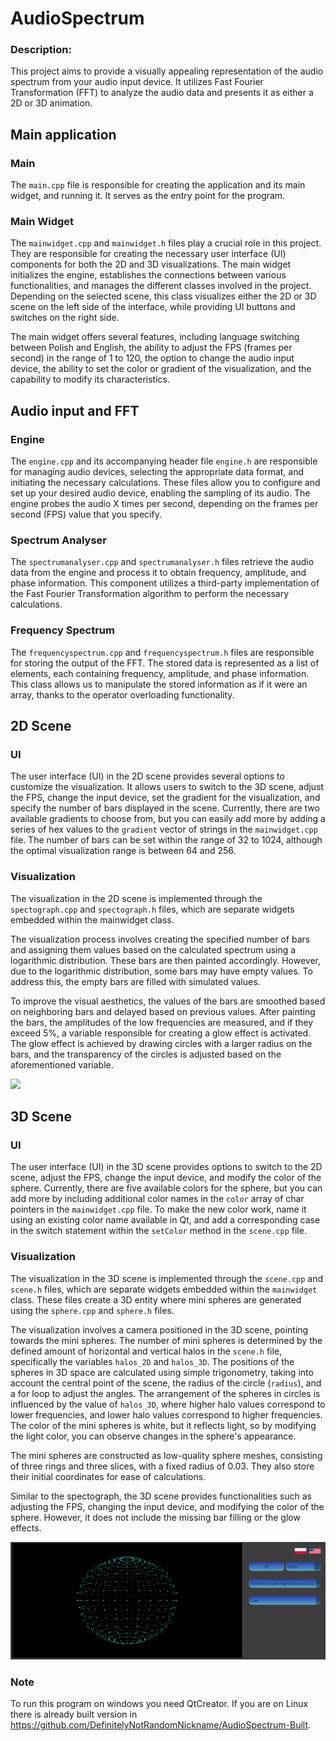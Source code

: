 # AudioSpectrum
### Description:
This project aims to provide a visually appealing representation of the audio spectrum from your audio input device.
It utilizes Fast Fourier Transformation (FFT) to analyze the audio data and presents it as either a 2D or 3D animation.

## Main application

### Main
The `main.cpp` file is responsible for creating the application and its main widget, and running it. It serves as the entry point for the program.

### Main Widget
The `mainwidget.cpp` and `mainwidget.h` files play a crucial role in this project. They are responsible for creating the necessary user interface (UI)
components for both the 2D and 3D visualizations. The main widget initializes the engine, establishes the connections between various functionalities,
and manages the different classes involved in the project. Depending on the selected scene, this class visualizes either the 2D or 3D scene on
the left side of the interface, while providing UI buttons and switches on the right side.

The main widget offers several features, including language switching between Polish and English, the ability to adjust the FPS (frames per second)
in the range of 1 to 120, the option to change the audio input device, the ability to set the color or gradient of the visualization,
and the capability to modify its characteristics.

## Audio input and FFT

### Engine
The `engine.cpp` and its accompanying header file `engine.h` are responsible for managing audio devices, selecting the appropriate data format,
and initiating the necessary calculations. These files allow you to configure and set up your desired audio device, enabling the sampling of
its audio. The engine probes the audio X times per second, depending on the frames per second (FPS) value that you specify.

### Spectrum Analyser
The `spectrumanalyser.cpp` and `spectrumanalyser.h` files retrieve the audio data from the engine and process it to obtain frequency, amplitude,
and phase information. This component utilizes a third-party implementation of the Fast Fourier Transformation algorithm to perform
the necessary calculations.

### Frequency Spectrum
The `frequencyspectrum.cpp` and `frequencyspectrum.h` files are responsible for storing the output of the FFT. The stored data is represented
as a list of elements, each containing frequency, amplitude, and phase information. This class allows us to manipulate the stored information
as if it were an array, thanks to the operator overloading functionality.

## 2D Scene

### UI
The user interface (UI) in the 2D scene provides several options to customize the visualization. It allows users to switch to the 3D scene,
adjust the FPS, change the input device, set the gradient for the visualization, and specify the number of bars displayed in the scene.
Currently, there are two available gradients to choose from, but you can easily add more by adding a series of hex values to the `gradient`
vector of strings in the `mainwidget.cpp` file. The number of bars can be set within the range of 32 to 1024, although the optimal
visualization range is between 64 and 256.

### Visualization
The visualization in the 2D scene is implemented through the `spectograph.cpp` and `spectograph.h` files, which are separate widgets
embedded within the mainwidget class.

The visualization process involves creating the specified number of bars and assigning them values based on the calculated spectrum using
a logarithmic distribution. These bars are then painted accordingly. However, due to the logarithmic distribution, some bars may have empty values.
To address this, the empty bars are filled with simulated values.

To improve the visual aesthetics, the values of the bars are smoothed based on neighboring bars and delayed based on previous values.
After painting the bars, the amplitudes of the low frequencies are measured, and if they exceed 5%, a variable responsible for creating a
glow effect is activated. The glow effect is achieved by drawing circles with a larger radius on the bars, and the transparency of the circles
is adjusted based on the aforementioned variable.

![](https://github.com/DefinitelyNotRandomNickname/AudioSpectrum/blob/main/images/2D_scene.gif)

## 3D Scene

### UI
The user interface (UI) in the 3D scene provides options to switch to the 2D scene, adjust the FPS, change the input device, and modify the color
of the sphere. Currently, there are five available colors for the sphere, but you can add more by including additional color names in the `color`
array of char pointers in the `mainwidget.cpp` file. To make the new color work, name it using an existing color name available in Qt, and add
a corresponding case in the switch statement within the `setColor` method in the `scene.cpp` file.

### Visualization
The visualization in the 3D scene is implemented through the `scene.cpp` and `scene.h` files, which are separate widgets embedded within the
`mainwidget` class. These files create a 3D entity where mini spheres are generated using the `sphere.cpp` and `sphere.h` files.

The visualization involves a camera positioned in the 3D scene, pointing towards the mini spheres. The number of mini spheres is determined
by the defined amount of horizontal and vertical halos in the `scene.h` file, specifically the variables `halos_2D` and `halos_3D`. The positions
of the spheres in 3D space are calculated using simple trigonometry, taking into account the central point of the scene, the radius of the circle (`radius`),
and a for loop to adjust the angles. The arrangement of the spheres in circles is influenced by the value of `halos_3D`, where higher halo values correspond
to lower frequencies, and lower halo values correspond to higher frequencies. The color of the mini spheres is white, but it reflects light, so by modifying
the light color, you can observe changes in the sphere's appearance.

The mini spheres are constructed as low-quality sphere meshes, consisting of three rings and three slices, with a fixed radius of 0.03.
They also store their initial coordinates for ease of calculations.

Similar to the spectograph, the 3D scene provides functionalities such as adjusting the FPS, changing the input device, and modifying the color of the sphere.
However, it does not include the missing bar filling or the glow effects.

![](https://github.com/DefinitelyNotRandomNickname/AudioSpectrum/blob/main/images/3D_scene.gif)

### Note
To run this program on windows you need QtCreator. If you are on Linux there is already built version in https://github.com/DefinitelyNotRandomNickname/AudioSpectrum-Built.
